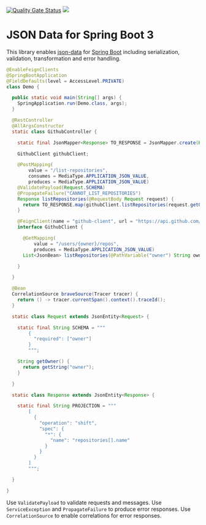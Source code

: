 [![Quality Gate Status](https://sonarcloud.io/api/project_badges/measure?project=hrytsenko_json-data-spring-boot-3&metric=alert_status)](https://sonarcloud.io/dashboard?id=hrytsenko_json-data-spring-boot-3)
[![](https://jitpack.io/v/hrytsenko/json-data-spring-boot-3.svg)](https://jitpack.io/#hrytsenko/json-data-spring-boot-3)

# JSON Data for Spring Boot 3

This library enables [json-data] for [Spring Boot] including serialization, validation, transformation and error handling.

```java
@EnableFeignClients
@SpringBootApplication
@FieldDefaults(level = AccessLevel.PRIVATE)
class Demo {

  public static void main(String[] args) {
    SpringApplication.run(Demo.class, args);
  }

  @RestController
  @AllArgsConstructor
  static class GithubController {

    static final JsonMapper<Response> TO_RESPONSE = JsonMapper.create(Response.PROJECTION, Response::new);

    GithubClient githubClient;

    @PostMapping(
        value = "/list-repositories",
        consumes = MediaType.APPLICATION_JSON_VALUE,
        produces = MediaType.APPLICATION_JSON_VALUE)
    @ValidatePayload(Request.SCHEMA)
    @PropagateFailure("CANNOT_LIST_REPOSITORIES")
    Response listRepositories(@RequestBody Request request) {
      return TO_RESPONSE.map(githubClient.listRepositories(request.getOwner()));
    }

    @FeignClient(name = "github-client", url = "https://api.github.com/")
    interface GithubClient {

      @GetMapping(
          value = "/users/{owner}/repos",
          produces = MediaType.APPLICATION_JSON_VALUE)
      List<JsonBean> listRepositories(@PathVariable("owner") String owner);

    }

  }

  @Bean
  CorrelationSource braveSource(Tracer tracer) {
    return () -> tracer.currentSpan().context().traceId();
  }

  static class Request extends JsonEntity<Request> {

    static final String SCHEMA = """
        {
          "required": ["owner"]
        }
        """;

    String getOwner() {
      return getString("owner");
    }

  }

  static class Response extends JsonEntity<Response> {

    static final String PROJECTION = """
        [
          {
            "operation": "shift",
            "spec": {
              "*": {
                "name": "repositories[].name"
              }
            }
          }
        ]
        """;

  }

}
```

Use `ValidatePayload` to validate requests and messages.
Use `ServiceException` and `PropagateFailure` to produce error responses.
Use `CorrelationSource` to enable correlations for error responses.

[json-data]: https://github.com/hrytsenko/json-data
[Spring Boot]: https://spring.io/projects/spring-boot
